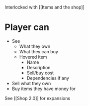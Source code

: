 Interlocked with [[Items and the shop]]

# Player can
- See
	- What they own
	- What they can buy
	- Hovered item
		- Name
		- Description
		- Sell/buy cost
		- Dependencies if any
- Sell what they own
- Buy items they have money for

See [[Shop 2.0]] for expansions
